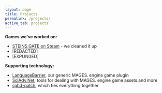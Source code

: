 ```yaml
---
layout: page
title: Projects
permalink: /projects/
active_tab: projects
---
```


**Games we've worked on:**

* [STEINS;GATE on Steam](http://placeholder) - we cleaned it up
* [REDACTED]
* [EXPUNGED]

**Supporting technology:**

* [LanguageBarrier](https://github.com/CommitteeOfZero/LanguageBarrier), our generic MAGES. engine game plugin
* [SciAdv.Net](https://github.com/CommitteeOfZero/SciAdv.Net), tools for dealing with MAGES. engine game assets and more
* [sghd-patch](https://github.com/CommitteeOfZero/sghd-patch), which ties everything together
